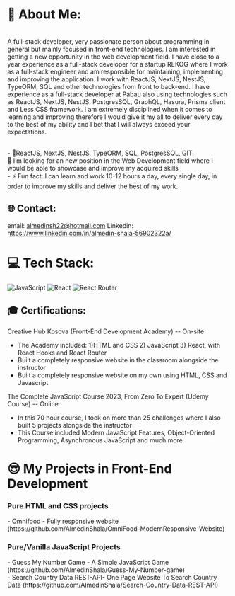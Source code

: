 # 💫 About Me:
<br>A full-stack developer, very passionate person about programming in general but mainly focused in front-end technologies. I am interested in getting a new opportunity in the web development field.
I have close to a year experience as a full-stack developer for a startup REKOG where I work as a full-stack engineer and am responsible for maintaining, implementing and improving the application. I work with ReactJS, NextJS, NestJS, TypeORM, SQL and other technologies from front to back-end.
I have experience as a full-stack developer at Pabau also using technologies such as ReactJS, NextJS, NestJS, PostgresSQL, GraphQL, Hasura, Prisma client and Less CSS framework.
I am extremely disciplined when it comes to learning and improving therefore I would give it my all to deliver every day to the best of my ability and I bet that I will always exceed your expectations.<br>

<br>- 🔭ReactJS, NextJS, NestJS, TypeORM, SQL, PostgresSQL, GIT.<br> 🏢 I’m looking for an new position in the Web Development field where I would be able to showcase and improve my acquired skills<br>- ⚡ Fun fact: I can learn and work 10-12 hours a day, every single day, in order to improve my skills and deliver the best of my work.


## 🌐 Contact:
email: almedinsh22@hotmail.com
Linkedin: https://www.linkedin.com/in/almedin-shala-56902322a/

# 💻 Tech Stack:


 ![JavaScript](https://img.shields.io/badge/javascript-%23323330.svg?style=for-the-badge&logo=javascript&logoColor=%23F7DF1E)
 ![React](https://img.shields.io/badge/react-%2320232a.svg?style=for-the-badge&logo=react&logoColor=%2361DAFB) ![React Router](https://img.shields.io/badge/React_Router-CA4245?style=for-the-badge&logo=react-router&logoColor=white)
 
<h2>🎓 Certifications:</h2>

 Creative Hub Kosova (Front-End Development Academy) -- On-site 
 - The Academy included: 1)HTML and CSS 2) JavaScript 3) React, with React Hooks and React Router
 - Built a completely responsive website in the classroom alongside the instructor
 - Built a completely responsive website on my own using HTML, CSS and Javascript 



 The Complete JavaScript Course 2023, From Zero To Expert (Udemy Course)  -- Online
 - In this 70 hour course, I took on more than 25 challenges where I also built 5 projects alongside the instructor
 - This Course included Modern JavaScript Features, Object-Oriented Programming, Asynchronous JavaScript and much more


# 😎 My Projects in Front-End Development
 <h3> Pure HTML and CSS projects </h3> 
     - Omnifood - Fully responsive website (https://github.com/AlmedinShala/OmniFood-ModernResponsive-Website) <br>
    
 <h3> Pure/Vanilla JavaScript Projects</h3>
    - Guess My Number Game - A Simple JavaScript Game (https://github.com/AlmedinShala/Guess-My-Number-game) <br>
    - Search Country Data REST-API- One Page Website To Search Country Data (https://github.com/AlmedinShala/Search-Country-Data-REST-API)






 



